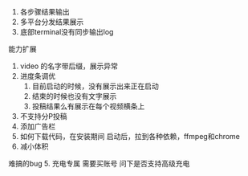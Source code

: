 1. 各步骤结果输出
2. 多平台分发结果展示
3. 底部terminal没有同步输出log

能力扩展
1. video 的名字带后缀，展示异常
1. 进度条调优
   1. 目前启动的时候，没有展示出来正在启动
   2. 结束的时候也没有文字展示
   3. 投稿结果么有展示在每个视频横条上
2. 不支持分P投稿
3. 添加广告栏
4. 如何下载代码，在安装期间
  启动后，拉到各种依赖，ffmpeg和chrome
1. 减小体积

难搞的bug
5. 充电专属
  需要买账号
  问下是否支持高级充电
